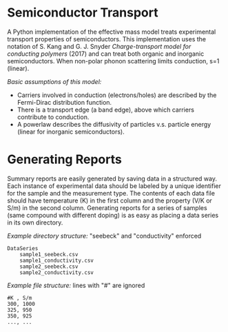 # Semiconductor Transport
A Python implementation of the effective mass model treats experimental transport properties of semiconductors. This implementation uses the notation of S. Kang and G. J. Snyder _Charge-transport model for conducting polymers_ (2017) and can treat both organic and inorganic semiconductors. When non-polar phonon scattering limits conduction, s=1 (linear).


*Basic assumptions of this model:*
- Carriers involved in conduction (electrons/holes) are described by the Fermi-Dirac distribution function.
- There is a transport edge (a band edge), above which carriers contribute to conduction.
- A powerlaw describes the diffusivity of particles v.s. particle energy (linear for inorganic semiconductors).

# Generating Reports
Summary reports are easily generated by saving data in a structured way. Each instance of experimental data should be labeled by a unique identifier for the sample and the measurement type. The contents of each data file should have temperature (K) in the first column and the property (V/K or S/m) in the second column. Generating reports for a series of samples (same compound with different doping) is as easy as placing a data series in its own directory.

*Example directory structure:* "seebeck" and "conductivity" enforced

    DataSeries
        sample1_seebeck.csv
        sample1_conductivity.csv
        sample2_seebeck.csv
        sample2_conductivity.csv
  
*Example file structure:* lines with "#" are ignored

    #K , S/m
    300, 1000  
    325, 950  
    350, 925  
    ..., ...
